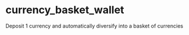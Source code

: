 # currency_basket_wallet
Deposit 1 currency and automatically diversify into a basket of currencies
